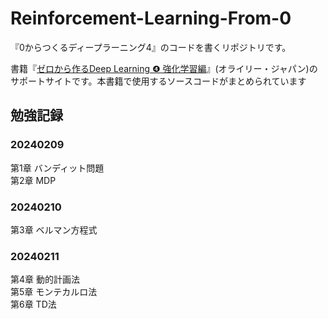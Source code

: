 # Reinforcement-Learning-From-0
『0からつくるディープラーニング4』のコードを書くリポジトリです。

書籍『[ゼロから作るDeep Learning ❹ 強化学習編](https://www.amazon.co.jp/dp/4873119758)』(オライリー・ジャパン)のサポートサイトです。本書籍で使用するソースコードがまとめられています

## 勉強記録  
### 20240209
第1章 バンディット問題  
第2章 MDP  

### 20240210
第3章 ベルマン方程式

### 20240211
第4章 動的計画法  
第5章 モンテカルロ法  
第6章 TD法
